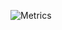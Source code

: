 ![Metrics](https://metrics.lecoq.io/cyb3rpeace?template=terminal&base.indepth=false&base.hireable=false&config.timezone=Europe%2FMoscow)
